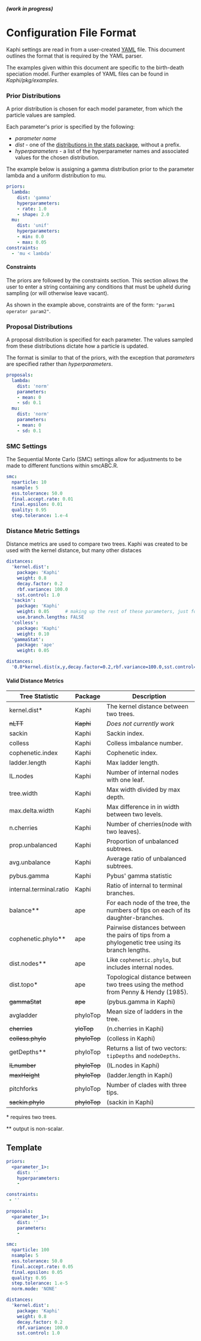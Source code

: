 ***(work in progress)***

# Configuration File Format

Kaphi settings are read in from a user-created [YAML](http://yaml.org) file. This document outlines the format that is required by the YAML parser.

The examples given within this document are specific to the birth-death speciation model.
Further examples of YAML files can be found in *Kaphi/pkg/examples*.

### Prior Distributions
A prior distribution is chosen for each model parameter, from which the particle values are sampled. 

Each parameter's prior is specified by the following:
* *parameter name*
* *dist* - one of the [distributions in the stats package](https://stat.ethz.ch/R-manual/R-devel/library/stats/html/Distributions.html), without a prefix. 
* *hyperparameters* - a list of the hyperparameter names and associated values for the chosen distribution.

The example below is assigning a gamma distribution prior to the parameter lambda and a uniform distribution to mu.

```YAML
priors:
  lambda:
    dist: 'gamma'  
    hyperparameters:
    - rate: 1.0  
    - shape: 2.0
  mu:
    dist: 'unif'
    hyperparameters:
    - min: 0.0
    - max: 0.05
constraints:
  - 'mu < lambda'
```
#### Constraints
The priors are followed by the constraints section. 
This section allows the user to enter a string containing any conditions that must be upheld during sampling (or will otherwise leave vacant).

As shown in the example above, constraints are of the form: `"param1 operator param2"`. 

### Proposal Distributions
A proposal distribution is specified for each parameter. The values sampled from these distributions dictate how a particle is updated.

The format is similar to that of the priors, with the exception that *parameters* are specified rather than *hyperparameters*.
```YAML
proposals:
  lambda:
    dist: 'norm'
    parameters:
    - mean: 0
    - sd: 0.1
  mu:
    dist: 'norm'
    parameters:
    - mean: 0
    - sd: 0.1
```

### SMC Settings

The Sequential Monte Carlo (SMC) settings allow for adjustments to be made to different functions within smcABC.R.
```YAML
smc:
  nparticle: 10
  nsample: 5
  ess.tolerance: 50.0
  final.accept.rate: 0.01
  final.epsilon: 0.01
  quality: 0.95
  step.tolerance: 1.e-4
```

### Distance Metric Settings
Distance metrics are used to compare two trees. 
Kaphi was created to be used with the kernel distance, but many other distaces 

```YAML
distances:
  'kernel.dist':
    package: 'Kaphi'
    weight: 0.8
    decay.factor: 0.2
    rbf.variance: 100.0
    sst.control: 1.0
  'sackin':
    package: 'Kaphi'
    weight: 0.05      # making up the rest of these parameters, just for testing purposes
    use.branch.lengths: FALSE
  'colless':
    package: 'Kaphi'
    weight: 0.10
  'gammaStat':
    package: 'ape'
    weight: 0.05
```

```YAML
distances:
  '0.8*kernel.dist(x,y,decay.factor=0.2,rbf.variance=100.0,sst.control=1.0)+0.1*sackin+0.3*colless':
```


#### Valid Distance Metrics
| Tree Statistic | Package | Description |
|----------------|---------|-------------|
| kernel.dist*| Kaphi |The kernel distance between two trees.|
| ~~nLTT~~| ~~Kaphi~~|*Does not currently work*|
| sackin | Kaphi |Sackin index.|
| colless | Kaphi |Colless imbalance number.|
| cophenetic.index | Kaphi |Cophenetic index.|
| ladder.length | Kaphi |Max ladder length.|
| IL.nodes | Kaphi |Number of internal nodes with one leaf.|
| tree.width | Kaphi |Max width divided by max depth.|
| max.delta.width | Kaphi |Max difference in in width between two levels.|
| n.cherries | Kaphi |Number of cherries(node with two leaves).|
| prop.unbalanced | Kaphi |Proportion of unbalanced subtrees.|
| avg.unbalance | Kaphi |Average ratio of unbalanced subtrees.|
| pybus.gamma | Kaphi |Pybus' gamma statistic|
| internal.terminal.ratio | Kaphi |Ratio of internal to terminal branches.|
| balance** | ape |For each node of the tree, the numbers of tips on each of its daughter-branches.|
| cophenetic.phylo** | ape |Pairwise distances between the pairs of tips from a phylogenetic tree using its branch lengths.|
| dist.nodes** | ape |Like `cophenetic.phylo`, but includes internal nodes.|
| dist.topo* | ape |Topological distance between two trees using the method from Penny & Hendy (1985).|
| ~~gammaStat~~|~~ape~~|(pybus.gamma in Kaphi)|
| avgladder | phyloTop |Mean size of ladders in the tree.|
| ~~cherries~~ | ~~yloTop~~|(n.cherries in Kaphi)|
| ~~colless.phylo~~ | ~~phyloTop~~|(colless in Kaphi)|
| getDepths** | phyloTop |Returns a list of two vectors: `tipDepths` and `nodeDepths`.|
| ~~ILnumber~~ | ~~phyloTop~~ |(IL.nodes in Kaphi)|
| ~~maxHeight~~ | ~~phyloTop~~ |(ladder.length in Kaphi)|
| pitchforks | phyloTop |Number of clades with three tips. |
| ~~sackin.phylo~~ | ~~phyloTop~~ |(sackin in Kaphi)|

\* requires two trees.

** output is non-scalar.

## Template
```YAML
priors:
  <parameter_1>:
    dist: ''
    hyperparameters:
    -

constraints: 
 - ''
 
proposals:
  <parameter_1>:
    dist: ''
    parameters:
    - 

smc:
  nparticle: 100
  nsample: 5
  ess.tolerance: 50.0
  final.accept.rate: 0.05
  final.epsilon: 0.05
  quality: 0.95
  step.tolerance: 1.e-5
  norm.mode: 'NONE'

distances:
  'kernel.dist':
    package: 'Kaphi'
    weight: 0.8
    decay.factor: 0.2
    rbf.variance: 100.0
    sst.control: 1.0
```
